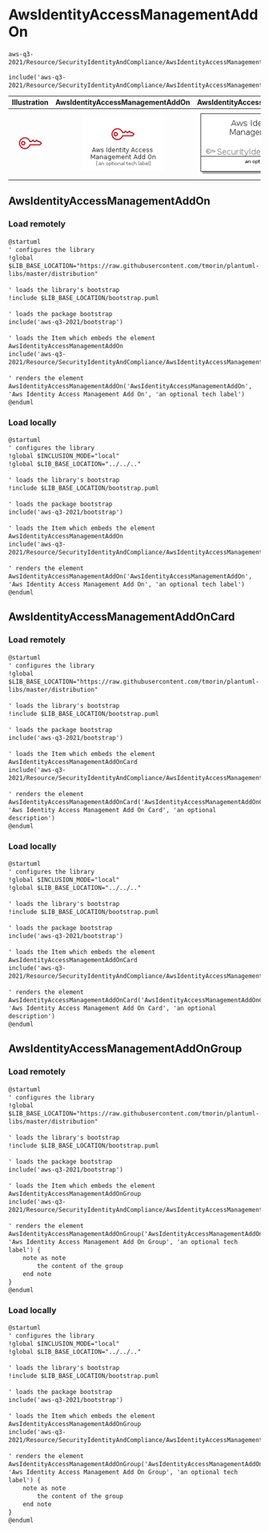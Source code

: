 # AwsIdentityAccessManagementAddOn


```text
aws-q3-2021/Resource/SecurityIdentityAndCompliance/AwsIdentityAccessManagementAddOn
```

```text
include('aws-q3-2021/Resource/SecurityIdentityAndCompliance/AwsIdentityAccessManagementAddOn')
```



| Illustration | AwsIdentityAccessManagementAddOn | AwsIdentityAccessManagementAddOnCard | AwsIdentityAccessManagementAddOnGroup |
| :---: | :---: | :---: | :---: |
| ![illustration for Illustration](../../../aws-q3-2021/Resource/SecurityIdentityAndCompliance/AwsIdentityAccessManagementAddOn.png) | ![illustration for AwsIdentityAccessManagementAddOn](../../../aws-q3-2021/Resource/SecurityIdentityAndCompliance/AwsIdentityAccessManagementAddOn.Local.png) | ![illustration for AwsIdentityAccessManagementAddOnCard](../../../aws-q3-2021/Resource/SecurityIdentityAndCompliance/AwsIdentityAccessManagementAddOnCard.Local.png) | ![illustration for AwsIdentityAccessManagementAddOnGroup](../../../aws-q3-2021/Resource/SecurityIdentityAndCompliance/AwsIdentityAccessManagementAddOnGroup.Local.png) |




## AwsIdentityAccessManagementAddOn

### Load remotely
```plantuml
@startuml
' configures the library
!global $LIB_BASE_LOCATION="https://raw.githubusercontent.com/tmorin/plantuml-libs/master/distribution"

' loads the library's bootstrap
!include $LIB_BASE_LOCATION/bootstrap.puml

' loads the package bootstrap
include('aws-q3-2021/bootstrap')

' loads the Item which embeds the element AwsIdentityAccessManagementAddOn
include('aws-q3-2021/Resource/SecurityIdentityAndCompliance/AwsIdentityAccessManagementAddOn')

' renders the element
AwsIdentityAccessManagementAddOn('AwsIdentityAccessManagementAddOn', 'Aws Identity Access Management Add On', 'an optional tech label')
@enduml
```

### Load locally
```plantuml
@startuml
' configures the library
!global $INCLUSION_MODE="local"
!global $LIB_BASE_LOCATION="../../.."

' loads the library's bootstrap
!include $LIB_BASE_LOCATION/bootstrap.puml

' loads the package bootstrap
include('aws-q3-2021/bootstrap')

' loads the Item which embeds the element AwsIdentityAccessManagementAddOn
include('aws-q3-2021/Resource/SecurityIdentityAndCompliance/AwsIdentityAccessManagementAddOn')

' renders the element
AwsIdentityAccessManagementAddOn('AwsIdentityAccessManagementAddOn', 'Aws Identity Access Management Add On', 'an optional tech label')
@enduml
```

## AwsIdentityAccessManagementAddOnCard

### Load remotely
```plantuml
@startuml
' configures the library
!global $LIB_BASE_LOCATION="https://raw.githubusercontent.com/tmorin/plantuml-libs/master/distribution"

' loads the library's bootstrap
!include $LIB_BASE_LOCATION/bootstrap.puml

' loads the package bootstrap
include('aws-q3-2021/bootstrap')

' loads the Item which embeds the element AwsIdentityAccessManagementAddOnCard
include('aws-q3-2021/Resource/SecurityIdentityAndCompliance/AwsIdentityAccessManagementAddOn')

' renders the element
AwsIdentityAccessManagementAddOnCard('AwsIdentityAccessManagementAddOnCard', 'Aws Identity Access Management Add On Card', 'an optional description')
@enduml
```

### Load locally
```plantuml
@startuml
' configures the library
!global $INCLUSION_MODE="local"
!global $LIB_BASE_LOCATION="../../.."

' loads the library's bootstrap
!include $LIB_BASE_LOCATION/bootstrap.puml

' loads the package bootstrap
include('aws-q3-2021/bootstrap')

' loads the Item which embeds the element AwsIdentityAccessManagementAddOnCard
include('aws-q3-2021/Resource/SecurityIdentityAndCompliance/AwsIdentityAccessManagementAddOn')

' renders the element
AwsIdentityAccessManagementAddOnCard('AwsIdentityAccessManagementAddOnCard', 'Aws Identity Access Management Add On Card', 'an optional description')
@enduml
```

## AwsIdentityAccessManagementAddOnGroup

### Load remotely
```plantuml
@startuml
' configures the library
!global $LIB_BASE_LOCATION="https://raw.githubusercontent.com/tmorin/plantuml-libs/master/distribution"

' loads the library's bootstrap
!include $LIB_BASE_LOCATION/bootstrap.puml

' loads the package bootstrap
include('aws-q3-2021/bootstrap')

' loads the Item which embeds the element AwsIdentityAccessManagementAddOnGroup
include('aws-q3-2021/Resource/SecurityIdentityAndCompliance/AwsIdentityAccessManagementAddOn')

' renders the element
AwsIdentityAccessManagementAddOnGroup('AwsIdentityAccessManagementAddOnGroup', 'Aws Identity Access Management Add On Group', 'an optional tech label') {
    note as note
        the content of the group
    end note
}
@enduml
```

### Load locally
```plantuml
@startuml
' configures the library
!global $INCLUSION_MODE="local"
!global $LIB_BASE_LOCATION="../../.."

' loads the library's bootstrap
!include $LIB_BASE_LOCATION/bootstrap.puml

' loads the package bootstrap
include('aws-q3-2021/bootstrap')

' loads the Item which embeds the element AwsIdentityAccessManagementAddOnGroup
include('aws-q3-2021/Resource/SecurityIdentityAndCompliance/AwsIdentityAccessManagementAddOn')

' renders the element
AwsIdentityAccessManagementAddOnGroup('AwsIdentityAccessManagementAddOnGroup', 'Aws Identity Access Management Add On Group', 'an optional tech label') {
    note as note
        the content of the group
    end note
}
@enduml
```


